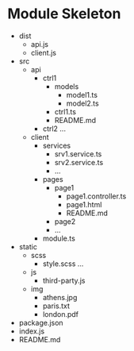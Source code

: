 # Module Skeleton

- dist
  - api.js
  - client.js
- src
  - api
    - ctrl1
      - models
        - model1.ts
        - model2.ts
      - ctrl1.ts
      - README.md
    - ctrl2
    ...
  - client
    - services
      - srv1.service.ts
      - srv2.service.ts
      - ...
    - pages
      - page1
        - page1.controller.ts
        - page1.html
        - README.md
      - page2
      - ...
    - module.ts
- static
  - scss
    - style.scss
    ...
  - js
    - third-party.js
  - img
    - athens.jpg
    - paris.txt
    - london.pdf
- package.json
- index.js
- README.md
